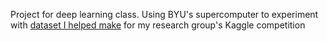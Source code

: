Project for deep learning class. Using BYU's supercomputer to experiment with [dataset I helped make](https://www.kaggle.com/competitions/byu-locating-bacterial-flagellar-motors-2025) for my research group's Kaggle competition 
